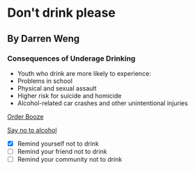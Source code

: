 # Don't drink please
## By Darren Weng

### Consequences of Underage Drinking
- Youth who drink are more likely to experience:
- Problems in school
- Physical and sexual assault
- Higher risk for suicide and homicide
- Alcohol-related car crashes and other unintentional injuries

[Order Booze](https://www.youtube.com/watch?v=dQw4w9WgXcQ)

[Say no to alcohol](https://www.wikihow.com/Say-No-to-Drugs-and-Alcohol)

- [x] Remind yourself not to drink
- [ ] Remind your friend not to drink
- [ ] Remind your community not to drink